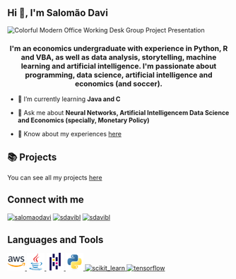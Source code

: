 ## Hi 👋, I'm Salomão Davi</h1>

![Colorful Modern Office Working Desk Group Project Presentation](https://github.com/user-attachments/assets/4c40dba1-b24d-4b20-8e25-483ccb2f75f2)


<h3 align="center">I'm an economics undergraduate with experience in Python, R and VBA, as well as data analysis, storytelling, machine learning and artificial intelligence. I'm passionate about programming, data science, artificial intelligence and economics (and soccer).</h3>

- 🌱 I’m currently learning **Java and C**

- 💬 Ask me about **Neural Networks, Artificial Intelligencem Data Science and Economics (specially, Monetary Policy)**

- 📄 Know about my experiences [here](https://www.linkedin.com/in/salomaodavi/)

## 📚 Projects

You can see all my projects [here](https://github.com/sdavibl/Projects-Guide/)

## Connect with me
<p align="left">
<a href="https://linkedin.com/in/salomaodavi" target="blank"><img align="center" src="https://raw.githubusercontent.com/rahuldkjain/github-profile-readme-generator/master/src/images/icons/Social/linked-in-alt.svg" alt="salomaodavi" height="30" width="40" /></a>
<a href="https://kaggle.com/sdavibl" target="blank"><img align="center" src="https://raw.githubusercontent.com/rahuldkjain/github-profile-readme-generator/master/src/images/icons/Social/kaggle.svg" alt="sdavibl" height="30" width="40" /></a>
<a href="https://www.leetcode.com/sdavibl" target="blank"><img align="center" src="https://raw.githubusercontent.com/rahuldkjain/github-profile-readme-generator/master/src/images/icons/Social/leet-code.svg" alt="sdavibl" height="30" width="40" /></a>
</p>

## Languages and Tools
<p align="left"> <a href="https://aws.amazon.com" target="_blank" rel="noreferrer"> <img src="https://raw.githubusercontent.com/devicons/devicon/master/icons/amazonwebservices/amazonwebservices-original-wordmark.svg" alt="aws" width="40" height="40"/> </a> <a href="https://www.java.com" target="_blank" rel="noreferrer"> <img src="https://raw.githubusercontent.com/devicons/devicon/master/icons/java/java-original.svg" alt="java" width="40" height="40"/> </a> <a href="https://pandas.pydata.org/" target="_blank" rel="noreferrer"> <img src="https://raw.githubusercontent.com/devicons/devicon/2ae2a900d2f041da66e950e4d48052658d850630/icons/pandas/pandas-original.svg" alt="pandas" width="40" height="40"/> </a> <a href="https://www.python.org" target="_blank" rel="noreferrer"> <img src="https://raw.githubusercontent.com/devicons/devicon/master/icons/python/python-original.svg" alt="python" width="40" height="40"/> </a> <a href="https://scikit-learn.org/" target="_blank" rel="noreferrer"> <img src="https://upload.wikimedia.org/wikipedia/commons/0/05/Scikit_learn_logo_small.svg" alt="scikit_learn" width="40" height="40"/> </a> <a href="https://www.tensorflow.org" target="_blank" rel="noreferrer"> <img src="https://www.vectorlogo.zone/logos/tensorflow/tensorflow-icon.svg" alt="tensorflow" width="40" height="40"/> </a> </p>
